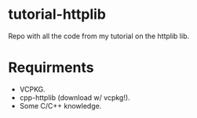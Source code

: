 # tutorial-httplib
Repo with all the code from my tutorial on the httplib lib.

# Requirments 
- VCPKG.
- cpp-httplib (download w/ vcpkg!).
- Some C/C++ knowledge.
